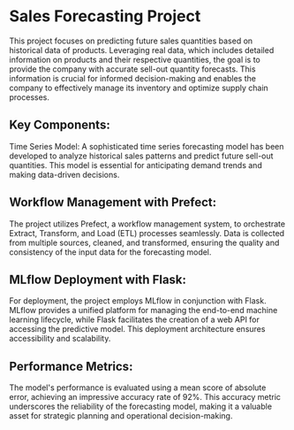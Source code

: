 # Sales Forecasting Project
This project focuses on predicting future sales quantities based on historical data of products. Leveraging real data, which includes detailed information on products and their respective quantities, the goal is to provide the company with accurate sell-out quantity forecasts. This information is crucial for informed decision-making and enables the company to effectively manage its inventory and optimize supply chain processes.

## Key Components:
Time Series Model:
A sophisticated time series forecasting model has been developed to analyze historical sales patterns and predict future sell-out quantities. This model is essential for anticipating demand trends and making data-driven decisions.

## Workflow Management with Prefect:
The project utilizes Prefect, a workflow management system, to orchestrate Extract, Transform, and Load (ETL) processes seamlessly. Data is collected from multiple sources, cleaned, and transformed, ensuring the quality and consistency of the input data for the forecasting model.

## MLflow Deployment with Flask:
For deployment, the project employs MLflow in conjunction with Flask. MLflow provides a unified platform for managing the end-to-end machine learning lifecycle, while Flask facilitates the creation of a web API for accessing the predictive model. This deployment architecture ensures accessibility and scalability.

## Performance Metrics:
The model's performance is evaluated using a mean score of absolute error, achieving an impressive accuracy rate of 92%. This accuracy metric underscores the reliability of the forecasting model, making it a valuable asset for strategic planning and operational decision-making.
